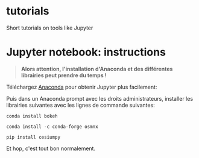# tutorials
Short tutorials on tools like Jupyter


# Jupyter notebook: instructions

> **Alors attention, l'installation d'Anaconda et des différentes librairies peut prendre du temps !**

Téléchargez [Anaconda](https://www.anaconda.com/download/) pour obtenir Jupyter plus facilement:

Puis dans un Anaconda prompt avec les droits administrateurs, installer les librairies suivantes avec les lignes de commande suivantes:

```
conda install bokeh

conda install -c conda-forge osmnx

pip install cesiumpy
```

Et hop, c'est tout bon normalement.
